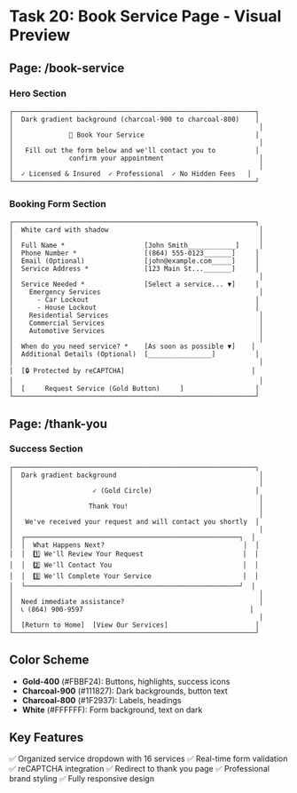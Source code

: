 # Task 20: Book Service Page - Visual Preview

## Page: /book-service

### Hero Section
```
┌─────────────────────────────────────────────────────────────┐
│  Dark gradient background (charcoal-900 to charcoal-800)    │
│                                                              │
│              📖 Book Your Service                            │
│                                                              │
│   Fill out the form below and we'll contact you to          │
│              confirm your appointment                        │
│                                                              │
│  ✓ Licensed & Insured  ✓ Professional  ✓ No Hidden Fees   │
└─────────────────────────────────────────────────────────────┘
```

### Booking Form Section
```
┌─────────────────────────────────────────────────────────────┐
│  White card with shadow                                      │
│                                                              │
│  Full Name *                    [John Smith____________]     │
│  Phone Number *                 [(864) 555-0123_______]     │
│  Email (Optional)               [john@example.com_____]     │
│  Service Address *              [123 Main St..._______]     │
│                                                              │
│  Service Needed *               [Select a service... ▼]     │
│    Emergency Services                                        │
│      - Car Lockout                                          │
│      - House Lockout                                        │
│    Residential Services                                      │
│    Commercial Services                                       │
│    Automotive Services                                       │
│                                                              │
│  When do you need service? *    [As soon as possible ▼]    │
│  Additional Details (Optional)  [________________]          │
│                                                              │
│  [🔒 Protected by reCAPTCHA]                                │
│                                                              │
│  [     Request Service (Gold Button)     ]                  │
└─────────────────────────────────────────────────────────────┘
```

## Page: /thank-you

### Success Section
```
┌─────────────────────────────────────────────────────────────┐
│  Dark gradient background                                    │
│                                                              │
│                    ✓ (Gold Circle)                          │
│                                                              │
│                   Thank You!                                 │
│                                                              │
│   We've received your request and will contact you shortly  │
│                                                              │
│  ┌──────────────────────────────────────────────────────┐  │
│  │  What Happens Next?                                   │  │
│  │  1️⃣ We'll Review Your Request                         │  │
│  │  2️⃣ We'll Contact You                                 │  │
│  │  3️⃣ We'll Complete Your Service                       │  │
│  └──────────────────────────────────────────────────────┘  │
│                                                              │
│  Need immediate assistance?                                  │
│  📞 (864) 900-9597                                          │
│                                                              │
│  [Return to Home]  [View Our Services]                      │
└─────────────────────────────────────────────────────────────┘
```

## Color Scheme
- **Gold-400** (#FBBF24): Buttons, highlights, success icons
- **Charcoal-900** (#111827): Dark backgrounds, button text
- **Charcoal-800** (#1F2937): Labels, headings
- **White** (#FFFFFF): Form background, text on dark

## Key Features
✅ Organized service dropdown with 16 services
✅ Real-time form validation
✅ reCAPTCHA integration
✅ Redirect to thank you page
✅ Professional brand styling
✅ Fully responsive design
